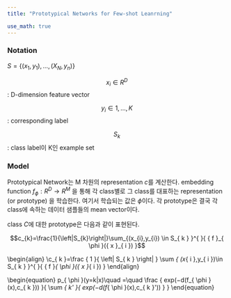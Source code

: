 ```yaml
---
title: "Prototypical Networks for Few-shot Leanrning"

use_math: true
---
```



### Notation


$S=\{(x_1,y_1),...,(X_N, y_n)\}$

$$x_i\in R^D$$ : D-dimension feature vector 

$$y_i \in {1,...,K}$$ : corresponding label

$$S_k$$: class label이 K인 example set


### Model 


Prototypical Network는 M 차원의 representation $c$를 계산한다. 
embedding function $f_\phi:R^D \rightarrow R^M$ 을 통해 각 class별로 그 class를 대표하는 representation (or prototype) 을 학습한다. 여기서 학습되는 값은 $\phi$이다. 
각 prototype은 결국 각 class에 속하는 데이터 샘플들의 mean vector이다. 

class $C$에 대한 prototype은 다음과 같이 표현된다. 


$$c_{k}=\frac{1}{\left|S_{k}\right|}\sum_{(x_{i},y_{i}) \in S_{ k } }^{  }{ { f }_{ \phi  }({ x }_{ i }) }$$


\begin{align}
\\c_{ k }=\frac { 1 }{ \left| S_{ k } \right|  } \sum _{ (x_{ i },y_{ i })\in S_{ k } }^{  }{ { f }_{ \phi  }({ x }_{ i }) }
\end{align}

\begin{equation}
p_{ \phi  }(y=k|x)\quad =\quad \frac { exp(−d(f_{ \phi  }(x),c_{ k })) }{ \sum _{ k' }{ exp(−d(f_{ \phi  }(x),c_{ k }')) }  }
\end{equation}
